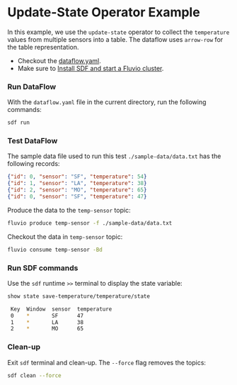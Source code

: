 # Update-State Operator Example

In this example, we use the `update-state` operator to collect the `temperature` values from multiple sensors into a table. The dataflow uses `arrow-row` for the table representation.

* Checkout the [dataflow.yaml](./dataflow.yaml).
* Make sure to [Install SDF and start a Fluvio cluster].

### Run DataFlow

With the `dataflow.yaml` file in the current directory, run the following commands:

```bash
sdf run
```

### Test DataFlow

The sample data file used to run this test `./sample-data/data.txt` has the following records:

```json
{"id": 0, "sensor": "SF", "temperature": 54}
{"id": 1, "sensor": "LA", "temperature": 38}
{"id": 2, "sensor": "MO", "temperature": 65}
{"id": 0, "sensor": "SF", "temperature": 47}
```

Produce the data to the `temp-sensor` topic:

```bash
fluvio produce temp-sensor -f ./sample-data/data.txt
```

Checkout the data in `temp-sensor` topic:

```bash
fluvio consume temp-sensor -Bd
```

### Run SDF commands

Use the `sdf` runtime `>>` terminal to display the state variable:

```bash
show state save-temperature/temperature/state
```

```bash
 Key  Window  sensor  temperature
 0    *       SF      47
 1    *       LA      38
 2    *       MO      65
```

### Clean-up

Exit `sdf` terminal and clean-up. The `--force` flag removes the topics:

```bash
sdf clean --force
```

[Install SDF and start a Fluvio cluster]: /README.MD#prerequisites